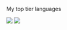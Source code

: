My top tier languages

<img src="https://cdn.jsdelivr.net/gh/devicons/devicon/icons/react/react-original-wordmark.svg" />          
<img src="https://cdn.jsdelivr.net/gh/devicons/devicon/icons/angularjs/angularjs-plain.svg" />
